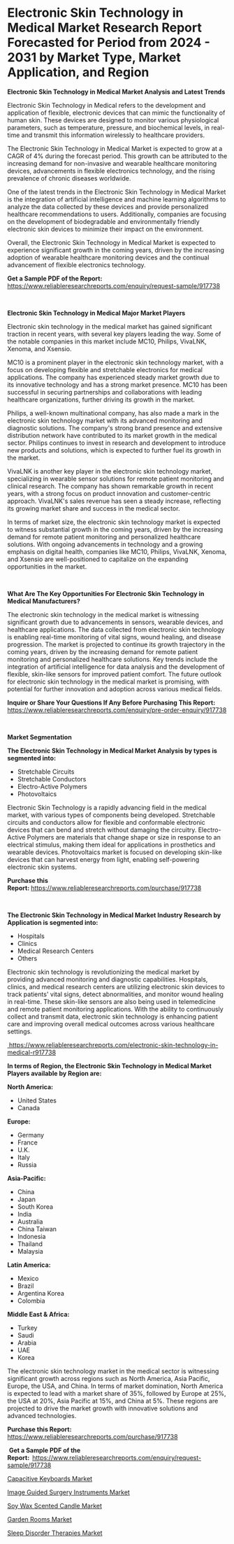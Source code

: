 <p><h1>Electronic Skin Technology in Medical Market Research Report Forecasted for Period from 2024 -  2031 by Market Type, Market Application, and Region</h1></p><p><strong>Electronic Skin Technology in Medical Market Analysis and Latest Trends</strong></p>
<p><p>Electronic Skin Technology in Medical refers to the development and application of flexible, electronic devices that can mimic the functionality of human skin. These devices are designed to monitor various physiological parameters, such as temperature, pressure, and biochemical levels, in real-time and transmit this information wirelessly to healthcare providers.</p><p>The Electronic Skin Technology in Medical Market is expected to grow at a CAGR of 4% during the forecast period. This growth can be attributed to the increasing demand for non-invasive and wearable healthcare monitoring devices, advancements in flexible electronics technology, and the rising prevalence of chronic diseases worldwide.</p><p>One of the latest trends in the Electronic Skin Technology in Medical Market is the integration of artificial intelligence and machine learning algorithms to analyze the data collected by these devices and provide personalized healthcare recommendations to users. Additionally, companies are focusing on the development of biodegradable and environmentally friendly electronic skin devices to minimize their impact on the environment.</p><p>Overall, the Electronic Skin Technology in Medical Market is expected to experience significant growth in the coming years, driven by the increasing adoption of wearable healthcare monitoring devices and the continual advancement of flexible electronics technology.</p></p>
<p><strong>Get a Sample PDF of the Report:&nbsp;</strong> <a href="https://www.reliableresearchreports.com/enquiry/request-sample/917738">https://www.reliableresearchreports.com/enquiry/request-sample/917738</a></p>
<p>&nbsp;</p>
<p><strong>Electronic Skin Technology in Medical Major Market Players</strong></p>
<p><p>Electronic skin technology in the medical market has gained significant traction in recent years, with several key players leading the way. Some of the notable companies in this market include MC10, Philips, VivaLNK, Xenoma, and Xsensio.</p><p>MC10 is a prominent player in the electronic skin technology market, with a focus on developing flexible and stretchable electronics for medical applications. The company has experienced steady market growth due to its innovative technology and has a strong market presence. MC10 has been successful in securing partnerships and collaborations with leading healthcare organizations, further driving its growth in the market.</p><p>Philips, a well-known multinational company, has also made a mark in the electronic skin technology market with its advanced monitoring and diagnostic solutions. The company's strong brand presence and extensive distribution network have contributed to its market growth in the medical sector. Philips continues to invest in research and development to introduce new products and solutions, which is expected to further fuel its growth in the market.</p><p>VivaLNK is another key player in the electronic skin technology market, specializing in wearable sensor solutions for remote patient monitoring and clinical research. The company has shown remarkable growth in recent years, with a strong focus on product innovation and customer-centric approach. VivaLNK's sales revenue has seen a steady increase, reflecting its growing market share and success in the medical sector.</p><p>In terms of market size, the electronic skin technology market is expected to witness substantial growth in the coming years, driven by the increasing demand for remote patient monitoring and personalized healthcare solutions. With ongoing advancements in technology and a growing emphasis on digital health, companies like MC10, Philips, VivaLNK, Xenoma, and Xsensio are well-positioned to capitalize on the expanding opportunities in the market.</p></p>
<p>&nbsp;</p>
<p><strong>What Are The Key Opportunities For Electronic Skin Technology in Medical Manufacturers?</strong></p>
<p><p>The electronic skin technology in the medical market is witnessing significant growth due to advancements in sensors, wearable devices, and healthcare applications. The data collected from electronic skin technology is enabling real-time monitoring of vital signs, wound healing, and disease progression. The market is projected to continue its growth trajectory in the coming years, driven by the increasing demand for remote patient monitoring and personalized healthcare solutions. Key trends include the integration of artificial intelligence for data analysis and the development of flexible, skin-like sensors for improved patient comfort. The future outlook for electronic skin technology in the medical market is promising, with potential for further innovation and adoption across various medical fields.</p></p>
<p><strong>Inquire or Share Your Questions If Any Before Purchasing This Report:</strong> <a href="https://www.reliableresearchreports.com/enquiry/pre-order-enquiry/917738">https://www.reliableresearchreports.com/enquiry/pre-order-enquiry/917738</a></p>
<p>&nbsp;</p>
<p><strong>Market Segmentation</strong></p>
<p><strong>The Electronic Skin Technology in Medical Market Analysis by types is segmented into:</strong></p>
<p><ul><li>Stretchable Circuits</li><li>Stretchable Conductors</li><li>Electro-Active Polymers</li><li>Photovoltaics</li></ul></p>
<p><p>Electronic Skin Technology is a rapidly advancing field in the medical market, with various types of components being developed. Stretchable circuits and conductors allow for flexible and conformable electronic devices that can bend and stretch without damaging the circuitry. Electro-Active Polymers are materials that change shape or size in response to an electrical stimulus, making them ideal for applications in prosthetics and wearable devices. Photovoltaics market is focused on developing skin-like devices that can harvest energy from light, enabling self-powering electronic skin systems.</p></p>
<p><strong>Purchase this Report:&nbsp;</strong><a href="https://www.reliableresearchreports.com/purchase/917738">https://www.reliableresearchreports.com/purchase/917738</a></p>
<p>&nbsp;</p>
<p><strong>The Electronic Skin Technology in Medical Market Industry Research by Application is segmented into:</strong></p>
<p><ul><li>Hospitals</li><li>Clinics</li><li>Medical Research Centers</li><li>Others</li></ul></p>
<p><p>Electronic skin technology is revolutionizing the medical market by providing advanced monitoring and diagnostic capabilities. Hospitals, clinics, and medical research centers are utilizing electronic skin devices to track patients' vital signs, detect abnormalities, and monitor wound healing in real-time. These skin-like sensors are also being used in telemedicine and remote patient monitoring applications. With the ability to continuously collect and transmit data, electronic skin technology is enhancing patient care and improving overall medical outcomes across various healthcare settings.</p></p>
<p><a href="https://www.reliableresearchreports.com/electronic-skin-technology-in-medical-r917738">&nbsp;https://www.reliableresearchreports.com/electronic-skin-technology-in-medical-r917738</a></p>
<p><strong>In terms of Region, the Electronic Skin Technology in Medical Market Players available by Region are:</strong></p>
<p>
    <p> <strong> North America: </strong>
        <ul>
            <li>United States</li>
            <li>Canada</li>
        </ul>
        </p> 
    <p> <strong> Europe: </strong>
        <ul>
            <li>Germany</li>
            <li>France</li>
            <li>U.K.</li>
            <li>Italy</li>
            <li>Russia</li>
        </ul>
        </p> 
    <p> <strong> Asia-Pacific: </strong>
        <ul>
            <li>China</li>
            <li>Japan</li>
            <li>South Korea</li>
            <li>India</li>
            <li>Australia</li>
            <li>China Taiwan</li>
            <li>Indonesia</li>
            <li>Thailand</li>
            <li>Malaysia</li>
        </ul>
        </p> 
    <p> <strong> Latin America: </strong>
        <ul>
            <li>Mexico</li>
            <li>Brazil</li>
            <li>Argentina Korea</li>
            <li>Colombia</li>
        </ul>
        </p> 
    <p> <strong> Middle East & Africa: </strong>
        <ul>
            <li>Turkey</li>
            <li>Saudi</li>
            <li>Arabia</li>
            <li>UAE</li>
            <li>Korea</li>
        </ul>
    </p>
    </p>
<p><p>The electronic skin technology market in the medical sector is witnessing significant growth across regions such as North America, Asia Pacific, Europe, the USA, and China. In terms of market domination, North America is expected to lead with a market share of 35%, followed by Europe at 25%, the USA at 20%, Asia Pacific at 15%, and China at 5%. These regions are projected to drive the market growth with innovative solutions and advanced technologies.</p></p>
<p><strong>Purchase this Report: </strong><a href="https://www.reliableresearchreports.com/purchase/917738">https://www.reliableresearchreports.com/purchase/917738</a></p>
<p>&nbsp;<strong>Get a Sample PDF of the Report:&nbsp;&nbsp;</strong><a href="https://www.reliableresearchreports.com/enquiry/request-sample/917738">https://www.reliableresearchreports.com/enquiry/request-sample/917738</a></p>
<p><strong></strong></p>
<p><p><a href="https://www.linkedin.com/pulse/global-capacitive-keyboards-market-sector-types-applications-0fyte?trackingId=U%2FfZUZ1lRouftr9pJXcviw%3D%3D">Capacitive Keyboards Market</a></p><p><a href="https://github.com/carolinehamilton5656/Market-Research-Report-List-1/blob/main/image-guided-surgery-instruments-market.md">Image Guided Surgery Instruments Market</a></p><p><a href="https://www.linkedin.com/pulse/global-soy-wax-scented-candle-market-exploring-share-trends-4ltpe?trackingId=c2ZNn8yiQRu0tELgZYBHWw%3D%3D">Soy Wax Scented Candle Market</a></p><p><a href="https://www.linkedin.com/pulse/garden-rooms-market-research-report-forecast-growth-prospects-ct07e?trackingId=h6cVM0NjT%2BS%2BFZQzahGEHw%3D%3D">Garden Rooms Market</a></p><p><a href="https://github.com/edaunhshhs/Market-Research-Report-List-1/blob/main/sleep-disorder-therapies-market.md">Sleep Disorder Therapies Market</a></p></p>